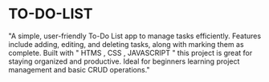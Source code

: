 # TO-DO-LIST
"A simple, user-friendly To-Do List app to manage tasks efficiently. Features include adding, editing, and deleting tasks, along with marking them as complete. Built with " HTMS , CSS , JAVASCRIPT " this project is great for staying organized and productive. Ideal for beginners learning project management and basic CRUD operations."
